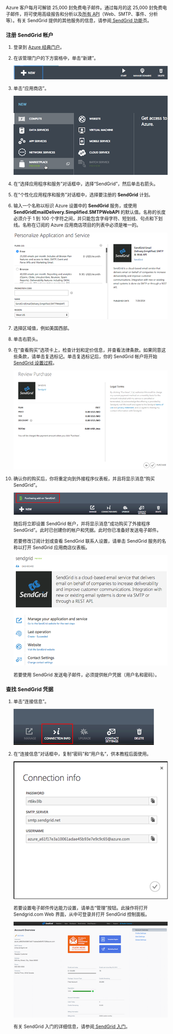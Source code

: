 Azure 客户每月可解锁 25,000 封免费电子邮件。通过每月的这 25,000 封免费电子邮件，将可使用高级报告和分析以及[所有 API][]（Web、SMTP、事件、分析等）。有关 SendGrid 提供的其他服务的信息，请参阅[ SendGrid 功能][]页。

### 注册 SendGrid 帐户

1. 登录到 [Azure 经典门户][]。

2. 在该管理门户的下方窗格中，单击“新建”。

	![command-bar-new][command-bar-new]

3. 单击“应用商店”。

	![sendgrid-store][sendgrid-store]

4. 在“选择应用程序和服务”对话框中，选择“SendGrid”，然后单击右箭头。

5. 在“个性化应用程序和服务”对话框中，选择要注册的 **SendGrid** 计划。

6. 输入一个名称以标识 Azure 设置中的 **SendGrid** 服务，或使用 **SendGridEmailDelivery.Simplified.SMTPWebAPI** 的默认值。名称的长度必须介于 1 到 100 个字符之间，并只能包含字母字符、短划线、句点和下划线。名称在订阅的 Azure 应用商店项目的列表中必须是唯一的。

	![store-screen-2][store-screen-2]

7. 选择区域值，例如美国西部。

8. 单击右箭头。

9. 在“查看购买”选项卡上，检查计划和定价信息，并查看法律条款。如果同意这些条款，请单击复选标记。单击复选标记后，你的 SendGrid 帐户将开始 [SendGrid 设置过程]。

	![store-screen-3][store-screen-3]

10. 确认你的购买后，你将重定向到外接程序仪表板，并且将显示消息“购买 SendGrid”。

	![sendgrid-purchasing-message][sendgrid-purchasing-message]

	随后将立即设置 SendGrid 帐户，并将显示消息“成功购买了外接程序 SendGrid”。此时已创建你的帐户和凭据。此时你已准备好发送电子邮件。

	若要修改订阅计划或查看 SendGrid 联系人设置，请单击 SendGrid 服务的名称以打开 SendGrid 应用商店仪表板。

	![sendgrid-add-on-dashboard][sendgrid-add-on-dashboard]

	若要使用 SendGrid 发送电子邮件，必须提供帐户凭据（用户名和密码）。

### 查找 SendGrid 凭据 ###

1. 单击“连接信息”。

	![sendgrid-connection-info-button][sendgrid-connection-info-button]

2. 在“连接信息”对话框中，复制“密码”和“用户名”，供本教程后面使用。

	![sendgrid-connection-info][sendgrid-connection-info]

	若要设置电子邮件传达能力设置，请单击“管理”按钮。此操作将打开 Sendgrid.com Web 界面，从中可登录并打开 SendGrid 控制面板。

	![sendgrid-control-panel][sendgrid-control-panel]

	有关 SendGrid 入门的详细信息，请参阅[ SendGrid 入门][]。

<!--images-->

[command-bar-new]: ./media/sendgrid-sign-up/sendgrid_BAR_NEW.PNG
[sendgrid-store]: ./media/sendgrid-sign-up/sendgrid_offerings_store.png
[store-screen-2]: ./media/sendgrid-sign-up/sendgrid_store_scrn2.png
[store-screen-3]: ./media/sendgrid-sign-up/sendgrid_store_scrn3.png
[sendgrid-purchasing-message]: ./media/sendgrid-sign-up/sendgrid_purchasing_message.png
[sendgrid-add-on-dashboard]: ./media/sendgrid-sign-up/sendgrid_add-on_dashboard.png
[sendgrid-connection-info]: ./media/sendgrid-sign-up/sendgrid_connection_info.png
[sendgrid-connection-info-button]: ./media/sendgrid-sign-up/sendgrid_connection_info_button.png
[sendgrid-control-panel]: ./media/sendgrid-sign-up/sendgrid_control_panel.png

<!--Links-->

[ SendGrid 功能]: http://sendgrid.com/features
[Azure 经典门户]: https://manage.windowsazure.cn
[ SendGrid 入门]: http://sendgrid.com/docs
[SendGrid 设置过程]: https://support.sendgrid.com/hc/en-us/articles/200181628-Why-is-my-account-being-provisioned-
[所有 API]: https://sendgrid.com/docs/API_Reference/index.html

<!---HONumber=74-->